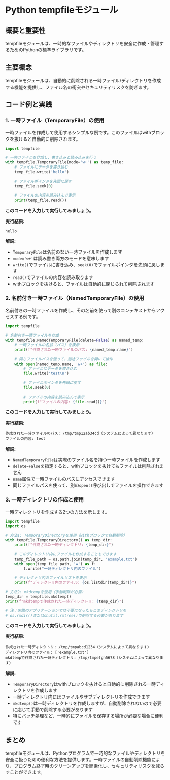 # Python tempfileモジュール

## 概要と重要性
tempfileモジュールは、一時的なファイルやディレクトリを安全に作成・管理するためのPythonの標準ライブラリです。

## 主要概念
tempfileモジュールは、自動的に削除される一時ファイル/ディレクトリを作成する機能を提供し、ファイル名の衝突やセキュリティリスクを防ぎます。

## コード例と実践

### 1. 一時ファイル（TemporaryFile）の使用

一時ファイルを作成して使用するシンプルな例です。このファイルはwithブロックを抜けると自動的に削除されます。

```python
import tempfile

# 一時ファイルを作成し、書き込みと読み込みを行う
with tempfile.TemporaryFile(mode='w+') as temp_file:
    # ファイルにデータを書き込む
    temp_file.write('hello')
    
    # ファイルポインタを先頭に戻す
    temp_file.seek(0)
    
    # ファイルの内容を読み込んで表示
    print(temp_file.read())
```

**このコードを入力して実行してみましょう。**

**実行結果:**
```
hello
```

**解説:**
- `TemporaryFile`は名前のない一時ファイルを作成します
- `mode='w+'`は読み書き両方のモードを意味します
- `write()`でファイルに書き込み、`seek(0)`でファイルポインタを先頭に戻します
- `read()`でファイルの内容を読み取ります
- withブロックを抜けると、ファイルは自動的に閉じられて削除されます

### 2. 名前付き一時ファイル（NamedTemporaryFile）の使用

名前付きの一時ファイルを作成し、その名前を使って別のコンテキストからアクセスする例です。

```python
import tempfile

# 名前付き一時ファイルを作成
with tempfile.NamedTemporaryFile(delete=False) as named_temp:
    # 一時ファイルの名前（パス）を表示
    print(f"作成された一時ファイルのパス: {named_temp.name}")
    
    # 同じファイルパスを使って、別途ファイルを開いて操作
    with open(named_temp.name, 'w+') as file:
        # ファイルにデータを書き込む
        file.write('test\n')
        
        # ファイルポインタを先頭に戻す
        file.seek(0)
        
        # ファイルの内容を読み込んで表示
        print(f"ファイルの内容: {file.read()}")
```

**このコードを入力して実行してみましょう。**

**実行結果:**
```
作成された一時ファイルのパス: /tmp/tmp12ab34cd（システムによって異なります）
ファイルの内容: test
```

**解説:**
- `NamedTemporaryFile`は実際のファイル名を持つ一時ファイルを作成します
- `delete=False`を指定すると、withブロックを抜けてもファイルは削除されません
- `name`属性で一時ファイルのパスにアクセスできます
- 同じファイルパスを使って、別の`open()`呼び出しでファイルを操作できます

### 3. 一時ディレクトリの作成と使用

一時ディレクトリを作成する2つの方法を示します。

```python
import tempfile
import os

# 方法1: TemporaryDirectoryを使用（withブロックで自動削除）
with tempfile.TemporaryDirectory() as temp_dir:
    print(f"作成された一時ディレクトリ: {temp_dir}")
    
    # このディレクトリ内にファイルを作成することもできます
    temp_file_path = os.path.join(temp_dir, "example.txt")
    with open(temp_file_path, 'w') as f:
        f.write("一時ディレクトリ内のファイル")
    
    # ディレクトリ内のファイルリストを表示
    print(f"ディレクトリ内のファイル: {os.listdir(temp_dir)}")

# 方法2: mkdtempを使用（手動削除が必要）
temp_dir = tempfile.mkdtemp()
print(f"mkdtempで作成された一時ディレクトリ: {temp_dir}")

# 注：実際のアプリケーションでは不要になったらこのディレクトリを
# os.rmdir()またはshutil.rmtree()で削除する必要があります
```

**このコードを入力して実行してみましょう。**

**実行結果:**
```
作成された一時ディレクトリ: /tmp/tmpabcd1234（システムによって異なります）
ディレクトリ内のファイル: ['example.txt']
mkdtempで作成された一時ディレクトリ: /tmp/tmpefgh5678（システムによって異なります）
```

**解説:**
- `TemporaryDirectory`はwithブロックを抜けると自動的に削除される一時ディレクトリを作成します
- 一時ディレクトリ内にはファイルやサブディレクトリを作成できます
- `mkdtemp()`は一時ディレクトリを作成しますが、自動削除されないので必要に応じて手動で削除する必要があります
- 特にバッチ処理など、一時的にファイルを保存する場所が必要な場合に便利です

## まとめ

tempfileモジュールは、Pythonプログラムで一時的なファイルやディレクトリを安全に扱うための便利な方法を提供します。一時ファイルの自動削除機能により、プログラム終了時のクリーンアップを簡素化し、セキュリティリスクを減らすことができます。
